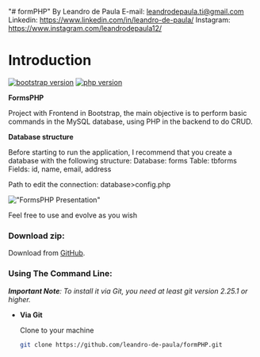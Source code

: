 "# formPHP" 
By Leandro de Paula
E-mail: leandrodepaula.ti@gmail.com
Linkedin: https://www.linkedin.com/in/leandro-de-paula/
Instagram: https://www.instagram.com/leandrodepaula12/

# Introduction
[![bootstrap version](https://img.shields.io/badge/bootstrap-vs%204.1.3-orange)](https://getbootstrap.com.br/) [![php version](https://img.shields.io/badge/php-vs%207.1.29-blue)](https://www.php.net/) 

**FormsPHP**

Project with Frontend in Bootstrap, the main objective is to perform basic commands in the MySQL database, using PHP in the backend to do CRUD.

**Database structure**

Before starting to run the application, I recommend that you create a database with the following structure:
Database: forms
Table: tbforms
Fields: id, name, email, address

Path to edit the connection:
database>config.php


!["FormsPHP Presentation"](https://github.com/leandro-de-paula/formPHP/blob/main/img/form.png "FormsPHP Presentation")

Feel free to use and evolve as you wish

### Download zip:

Download from [GitHub](https://github.com/leandro-de-paula/formPHP/archive/master.zip).

### Using The Command Line:

_**Important Note**: To install it via Git, you need at least git version 2.25.1 or higher._

- **Via Git**

    Clone to your machine

    ```bash
    git clone https://github.com/leandro-de-paula/formPHP.git